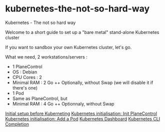 # kubernetes-the-not-so-hard-way

Kubernetes - The not so hard way

Welcome to a short guide to set up a "bare metal" stand-alone Kubernetes cluster

If you want to sandbox your own Kubernetes cluster, let's go.

What we need, 2 workstations/servers :
  + 1 PlaneControl
   + OS : Debian
   + CPU Cores : 2
   + Minimal RAM : 2 Go
   ++ Optionally, without Swap (we will disable it if there's one)
  + 1 Pod
   + Same as PlaneControl, but
   + Minimal RAM : 4 Go
   ++ Optionnaly, without Swap

[Initial setup before Kuberneting](01_InitialSteps_All.md)
[Kubernetes initialisation: Init PlaneControl](02_Kubernetes_Init.md)
[Kubernetes initialisation: Add a Pod](03_Kubernetes_Pod_Join.md)
[Kubernetes Dashboard](04_Kubernetes_Dashboard.md)
[Kubernetes CLI Completion](05_Kubernetes_CLI_Completion.md)

